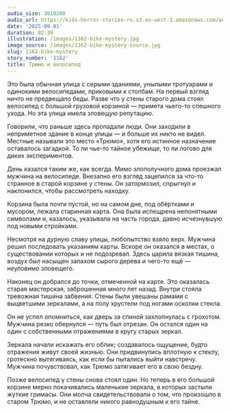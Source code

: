 ```yaml
---
audio_size: 3019200
audio_url: https://kids-horror-stories-ru.s3.eu-west-1.amazonaws.com/audio/1162-bike-mystery.mp3
date: '2025-09-01'
duration: 02:30
illustration: /images/1162-bike-mystery.jpg
image_source: /images/1162-bike-mystery-source.jpg
slug: 1162-bike-mystery
story_number: '1162'
title: Трюмо и велосипед
---
```


Это была обычная улица с серыми зданиями, унылыми тротуарами и одинокими велосипедами, приковыми к столбам. На первый взгляд ничто не предвещало беды. Разве что у стены старого дома стоял велосипед с большой грузовой корзиной — примета чьего-то спешного ухода. Но эта улица имела зловещую репутацию.

Говорили, что раньше здесь пропадали люди. Они заходили в неприметное здание в конце улицы — и больше их никто не видел. Местные называли это место «Трюмо», хотя его истинное назначение оставалось загадкой. То ли чье-то тайное убежище, то ли логово для диких экспериментов.

День казался таким же, как всегда. Мимо злополучного дома проезжал мужчина на велосипеде. Внезапно его взгляд зацепился за что-то странное в старой корзине у стены. Он затормозил, спрыгнул и наклонился, чтобы рассмотреть находку.

Корзина была почти пустой, но на самом дне, под обёртками и мусором, лежала старинная карта. Она была испещрена непонятными символами и, казалось, указывала на часть города, давно исчезнувшую под новыми стройками.

Несмотря на дурную славу улицы, любопытство взяло верх. Мужчина решил последовать указаниям карты. Вскоре он оказался в местах, о существовании которых и не подозревал. Здесь царила вязкая тишина, воздух был насыщен запахом сырого дерева и чего-то ещё — неуловимо зловещего.

Наконец он добрался до точки, отмеченной на карте. Это оказалась старая мастерская, заброшенная много лет назад. Внутри стояла тревожная тишина забвения. Стены были увешаны рамами с выцветшими зеркалами, а на полу хрустели под ногами осколки стекла.

Он не успел опомниться, как дверь за спиной захлопнулась с грохотом. Мужчина резко обернулся — путь был отрезан. Он остался один на один с собственными отражениями в кругу старых зеркал.

Зеркала начали искажать его облик; создавалось ощущение, будто отражения живут своей жизнью. Они придвинулись вплотную к стеклу, гротескно вытягиваясь, как если бы пытались выйти навстречу. Мужчина почувствовал, как Трюмо затягивает его в свою бездну.

Позже велосипед у стены снова стоял один. Но теперь в его большой корзине мерно покачивались маленькие зеркала, в которых застыли жуткие гримасы. Они молча свидетельствовали о том, что произошло в старом Трюмо, и не оставляли никого равнодушным к его тайне.